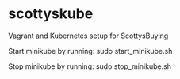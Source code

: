 # scottyskube
Vagrant and Kubernetes setup for ScottysBuying

Start minikube by running:
sudo start_minikube.sh

Stop minikube by running:
sudo stop_minikube.sh
